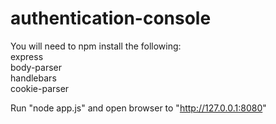 authentication-console
======================

You will need to npm install the following: <br>
express <br>
body-parser <br>
handlebars <br>
cookie-parser <br>

Run "node app.js" and open browser to "http://127.0.0.1:8080"
